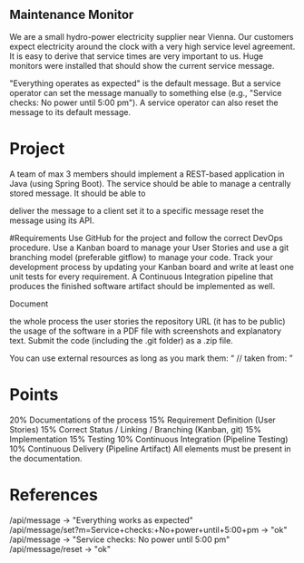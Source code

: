 ## Maintenance Monitor
We are a small hydro-power electricity supplier near Vienna. Our customers expect electricity around the clock with a very high service level agreement. It is easy to derive that service times are very important to us. Huge monitors were installed that should show the current service message.

"Everything operates as expected" is the default message. But a service operator can set the message manually to something else (e.g., "Service checks: No power until 5:00 pm"). A service operator can also reset the message to its default message.

# Project
A team of max 3 members should implement a REST-based application in Java (using Spring Boot). The service should be able to manage a centrally stored message. It should be able to

deliver the message to a client
set it to a specific message
reset the message
using its API.

#Requirements
Use GitHub for the project and follow the correct DevOps procedure. Use a Kanban board to manage your User Stories and use a git branching model (preferable gitflow) to manage your code. Track your development process by updating your Kanban board and write at least one unit tests for every requirement. A Continuous Integration pipeline that produces the finished software artifact should be implemented as well.

Document

the whole process
the user stories
the repository URL (it has to be public)
the usage of the software
in a PDF file with screenshots and explanatory text. Submit the code (including the .git folder) as a .zip file.

You can use external resources as long as you mark them: “ // taken from: <URL> ”

# Points
20% Documentations of the process
15% Requirement Definition (User Stories)
15% Correct Status / Linking / Branching (Kanban, git)
15% Implementation
15% Testing
10% Continuous Integration (Pipeline Testing)
10% Continuous Delivery (Pipeline Artifact)
All elements must be present in the documentation.

# References
/api/message -> "Everything works as expected" <br />
/api/message/set?m=Service+checks:+No+power+until+5:00+pm -> "ok" <br />
/api/message -> "Service checks: No power until 5:00 pm" <br /> 
/api/message/reset -> "ok" <br />
